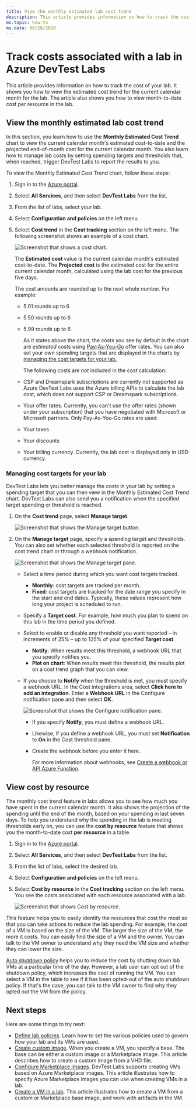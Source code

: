 ```yaml
---
title: View the monthly estimated lab cost trend
description: This article provides information on how to track the cost of your lab (monthly estimated cost trend chart) in Azure DevTest Labs.
ms.topic: how-to
ms.date: 06/26/2020
---
```


# Track costs associated with a lab in Azure DevTest Labs
This article provides information on how to track the cost of your lab. It shows you how to view the estimated cost trend for the current calendar month for the lab. The article also shows you how to view month-to-date cost per resource in the lab.

## View the monthly estimated lab cost trend 
In this section, you learn how to use the **Monthly Estimated Cost Trend** chart to view the current calendar month's estimated cost-to-date and the projected end-of-month cost for the current calendar month. You also learn how to manage lab costs by setting spending targets and thresholds that, when reached, trigger DevTest Labs to report the results to you.

To view the Monthly Estimated Cost Trend chart, follow these steps: 

1. Sign in to the [Azure portal](https://portal.azure.com).
2. Select **All Services**, and then select **DevTest Labs** from the list.
3. From the list of labs, select your lab.  
4. Select **Configuration and policies** on the left menu.  
4. Select **Cost trend** in the **Cost tracking** section on the left menu. The following screenshot shows an example of a cost chart. 
   
    ![Screenshot that shows a cost chart.](./media/devtest-lab-configure-cost-management/graph.png)

    The **Estimated cost** value is the current calendar month's estimated cost-to-date. The **Projected cost** is the estimated cost for the entire current calendar month, calculated using the lab cost for the previous five days.

    The cost amounts are rounded up to the next whole number. For example: 

   * 5.01 rounds up to 6 
   * 5.50 rounds up to 6
   * 5.99 rounds up to 6

     As it states above the chart, the costs you see by default in the chart are *estimated* costs using [Pay-As-You-Go](https://azure.microsoft.com/offers/ms-azr-0003p/) offer rates. You can also set your own spending targets that are displayed in the charts by [managing the cost targets for your lab.](#managing-cost-targets-for-your-lab)

     The following costs are *not* included in the cost calculation:

   * CSP and Dreamspark subscriptions are currently not supported as Azure DevTest Labs uses the Azure billing APIs to calculate the lab cost, which does not support CSP or Dreamspark subscriptions.
   * Your offer rates. Currently, you can't use the offer rates (shown under your subscription) that you have negotiated with Microsoft or Microsoft partners. Only Pay-As-You-Go rates are used.
   * Your taxes
   * Your discounts
   * Your billing currency. Currently, the lab cost is displayed only in USD currency.

### Managing cost targets for your lab
DevTest Labs lets you better manage the costs in  your lab by setting a spending target that you can then view in the Monthly Estimated Cost Trend chart. DevTest Labs can also send you a notification when the specified target spending or threshold is reached. 

1. On the **Cost trend** page, select **Manage target**.

    ![Screenshot that shows the Manage target button.](./media/devtest-lab-configure-cost-management/cost-trend-manage-target.png)
2. On the **Manage target** page, specify a spending target and thresholds. You can also set whether each selected threshold is reported on the cost trend chart or through a webhook notification.

    ![Screenshot that shows the Manage target pane.](./media/devtest-lab-configure-cost-management/cost-trend-manage-target-pane.png)

   - Select a time period during which you want cost targets tracked.
      - **Monthly**: cost targets are tracked per month.
      - **Fixed**: cost targets are tracked for the date range you specify in the start and end dates. Typically, these values represent how long your project is scheduled to run.
   - Specify a **Target cost**. For example, how much you plan to spend on this lab in the time period you defined.
   - Select to enable or disable any threshold you want reported – in increments of 25% – up to 125% of your specified **Target cost**.
      - **Notify**: When results meet this threshold, a webhook URL that you specify notifies you.
      - **Plot on chart**: When results meet this threshold, the results plot on a cost trend graph that you can view.
   - If you choose to **Notify** when the threshold is met, you must specify a webhook URL. In the Cost integrations area, select **Click here to add an integration**. Enter a **Webhook URL** in the Configure notification pane and then select **OK**.

       ![Screenshot that shows the Configure notification pane.](./media/devtest-lab-configure-cost-management/configure-notification-new.png)

     - If you specify **Notify**, you must define a webhook URL.
     - Likewise, if you define a webhook URL, you must set **Notification** to **On** in the Cost threshold pane.
     - Create the webhook before you enter it here.  

       For more information about webhooks, see [Create a webhook or API Azure Function](../azure-functions/functions-bindings-http-webhook.md). 

## View cost by resource 
The monthly cost trend feature in labs allows you to see how much you have spent in the current calendar month. It also shows the projection of the spending until the end of the month, based on your spending in last seven days. To help you understand why the spending in the lab is meeting thresholds early on, you can use the **cost by resource** feature that shows you the month-to-date cost **per resource** in a table.

1. Sign in to the [Azure portal](https://portal.azure.com).
2. Select **All Services**, and then select **DevTest Labs** from the list.
3. From the list of labs, select the desired lab.  
4. Select **Configuration and policies** on the left menu.
5. Select **Cost by resource** in the **Cost tracking** section on the left menu. You see the costs associated with each resource associated with a lab. 

    ![Screenshot that shows Cost by resource.](./media/devtest-lab-configure-cost-management/cost-by-resource.png)

This feature helps you to easily identify the resources that cost the most so that you can take actions to reduce the lab spending. For example, the cost of a VM is based on the size of the VM. The larger the size of the VM, the more it costs. You can easily find the size of a VM and the owner. You can talk to the VM owner to understand why they need the VM size and whether they can lower the size.

[Auto shutdown policy](devtest-lab-set-lab-policy.md?#set-auto-shutdown-policy) helps you to reduce the cost by shutting down lab VMs at a particular time of the day. However, a lab user can opt out of the shutdown policy, which increases the cost of running the VM. You can select a VM in the table to see if it has been opted-out of the auto shutdown policy. If that's the case, you can talk to the VM owner to find why they opted out the VM from the policy.
 
## Next steps
Here are some things to try next:

* [Define lab policies](devtest-lab-set-lab-policy.md). Learn how to set the various policies used to govern how your lab and its VMs are used. 
* [Create custom image](devtest-lab-create-template.md). When you create a VM, you specify a base. The base can be either a custom image or a Marketplace image. This article describes how to create a custom image from a VHD file.
* [Configure Marketplace images](devtest-lab-configure-marketplace-images.md). DevTest Labs supports creating VMs based on Azure Marketplace images. This article
  illustrates how to specify Azure Marketplace images you can use when creating VMs in a lab.
* [Create a VM in a lab](devtest-lab-add-vm.md). This article illustrates how to create a VM from a custom or Marketplace base image, and work with artifacts in the VM.
